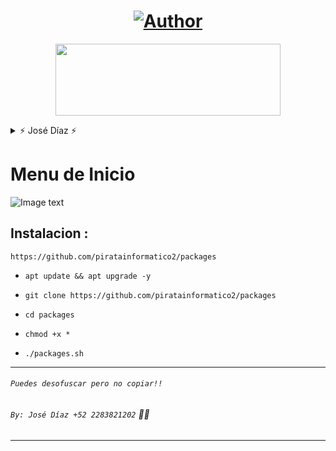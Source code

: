 <h1 align="center"><a href="https://github.com/piratainformatico2"><img title="Author" src="https://img.shields.io/badge/Author-⍣᭕ᬁ᭖sharkcode᭖᭕ᬁ⍣-svg?style=for-the-badge&logo=github"></a></h1>

<p align="center"><img src="https://github.com/piratainformatico2/packages/blob/main/Images/IMG_20210928_153221.png" width="360" height="115"/> </p>


<details>
<summary> ⚡ José Díaz ⚡ </summary>
<br>

- Hola Que tal soy José Díaz o sharkcode Mi objetivo es ser reconocido en la comunidad de la programación ⚡

- Este repositorio lo hice con mucho mucho cariño, para todos ustedes que son de termux una terminal de Linux para Android 🎮

- Si deseas contactarme >>> +52 2283821202 (MX) 🇲🇽

- Si deseas apollarme con una estrella en mis repositorios >>> [sharkcode](https://github.com/piratainformatico2)

</details>

# Menu de Inicio
![Image text](https://github.com/piratainformatico2/packages/blob/main/Images/Screenshot_20210928-160040.png)

## Instalacion :

~~~
https://github.com/piratainformatico2/packages
~~~

* `apt update && apt upgrade -y`

* `git clone https://github.com/piratainformatico2/packages`

* `cd packages`

* `chmod +x *`

* `./packages.sh`

---
###### ` Puedes desofuscar pero no copiar!! ` 
###### `By: José Díaz +52 2283821202` 🤠🤠
---
